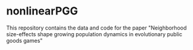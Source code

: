 # nonlinearPGG
This repository contains the data and code for the paper "Neighborhood size-effects shape growing population dynamics in evolutionary public goods games"
